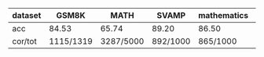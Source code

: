 |dataset|GSM8K|MATH|SVAMP|mathematics|ocw|aime24|amc23|carp_en|college_math|olympiadbench|
|--|--|--|--|--|--|--|--|--|--|--|
|acc|84.53|65.74|89.20|86.50|26.47|23.33|40.00|48.57|30.87|36.15|
|cor/tot|1115/1319|3287/5000|892/1000|865/1000|72/272|7/30|16/40|474/976|870/2818|244/675|
